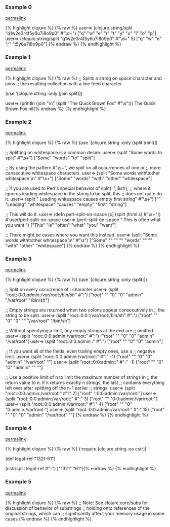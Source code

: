 ### Example 0
[permalink](#example-0)

{% highlight clojure %}
{% raw %}
user=> (clojure.string/split "q1w2e3r4t5y6u7i8o9p0" #"\d+")
["q" "w" "e" "r" "t" "y" "u" "i" "o" "p"]
user=> (clojure.string/split "q1w2e3r4t5y6u7i8o9p0" #"\d+" 5)
["q" "w" "e" "r" "t5y6u7i8o9p0"]
{% endraw %}
{% endhighlight %}


### Example 1
[permalink](#example-1)

{% highlight clojure %}
{% raw %}
;; Splits a string on space character and joins
;; the resulting collection with a line feed character

(use '[clojure.string :only (join split)])

user=> (println
         (join "\n"
           (split "The Quick Brown Fox" #"\s")))
The
Quick
Brown
Fox
nil{% endraw %}
{% endhighlight %}


### Example 2
[permalink](#example-2)

{% highlight clojure %}
{% raw %}
(use '[clojure.string :only (split triml)])

;; Splitting on whitespace is a common desire.
user=> (split "Some words to split" #"\s+")
["Some" "words" "to" "split"]

;; By using the pattern #"\s+", we split on all occurrences of one or
;; more consecutive whitespace characters.
user=> (split "Some    words   with\tother whitespace      \n" #"\s+")
["Some" "words" "with" "other" "whitespace"]

;; If you are used to Perl's special behavior of split(' ', $str),
;; where it ignores leading whitespace in the string to be split, this
;; does not quite do it.
user=> (split "   Leading whitespace causes empty first string" #"\s+")
["" "Leading" "whitespace" "causes" "empty" "first" "string"]

;; This will do it.
user=> (defn perl-split-on-space [s]
         (split (triml s) #"\s+"))
#'user/perl-split-on-space
user=> (perl-split-on-space "   This is often what you want   ")
["This" "is" "often" "what" "you" "want"]

;; There might be cases where you want this instead.
user=> (split "Some    words   with\tother whitespace      \n" #"\s")
["Some" "" "" "" "words" "" "" "with" "other" "whitespace"]
{% endraw %}
{% endhighlight %}


### Example 3
[permalink](#example-3)

{% highlight clojure %}
{% raw %}
(use '[clojure.string :only (split)])

;; Split on every occurrence of : character
user=> (split "root:*:0:0:admin:/var/root:/bin/sh" #":")
["root" "*" "0" "0" "admin" "/var/root" "/bin/sh"]

;; Empty strings are returned when two colons appear consecutively in
;; the string to be split.
user=> (split "root::0:0::/var/root:/bin/sh" #":")
["root" "" "0" "0" "" "/var/root" "/bin/sh"]

;; Without specifying a limit, any empty strings at the end are
;; omitted.
user=> (split "root::0:0:admin:/var/root:" #":")
["root" "" "0" "0" "admin" "/var/root"]
user=> (split "root::0:0:admin::" #":")
["root" "" "0" "0" "admin"]

;; If you want all of the fields, even trailing empty ones, use a
;; negative limit.
user=> (split "root::0:0:admin:/var/root:" #":" -1)
["root" "" "0" "0" "admin" "/var/root" ""]
user=> (split "root::0:0:admin::" #":" -1)
["root" "" "0" "0" "admin" "" ""]

;; Use a positive limit of n to limit the maximum number of strings in
;; the return value to n.  If it returns exactly n strings, the last
;; contains everything left over after splitting off the n-1 earlier
;; strings.
user=> (split "root::0:0:admin:/var/root:" #":" 2)
["root" ":0:0:admin:/var/root:"]
user=> (split "root::0:0:admin:/var/root:" #":" 3)
["root" "" "0:0:admin:/var/root:"]
user=> (split "root::0:0:admin:/var/root:" #":" 4)
["root" "" "0" "0:admin:/var/root:"]
user=> (split "root::0:0:admin:/var/root:" #":" 15)
["root" "" "0" "0" "admin" "/var/root" ""]
{% endraw %}
{% endhighlight %}


### Example 4
[permalink](#example-4)

{% highlight clojure %}
{% raw %}
(:require [clojure.string :as cstr])

(def legal-ref "1321-61")

(cstr/split legal-ref #"-")
["1321" "61"]{% endraw %}
{% endhighlight %}


### Example 5
[permalink](#example-5)

{% highlight clojure %}
{% raw %}
;; Note: See clojure.core/subs for discussion of behavior of substrings
;; holding onto references of the original strings, which can
;; significantly affect your memory usage in some cases.{% endraw %}
{% endhighlight %}


